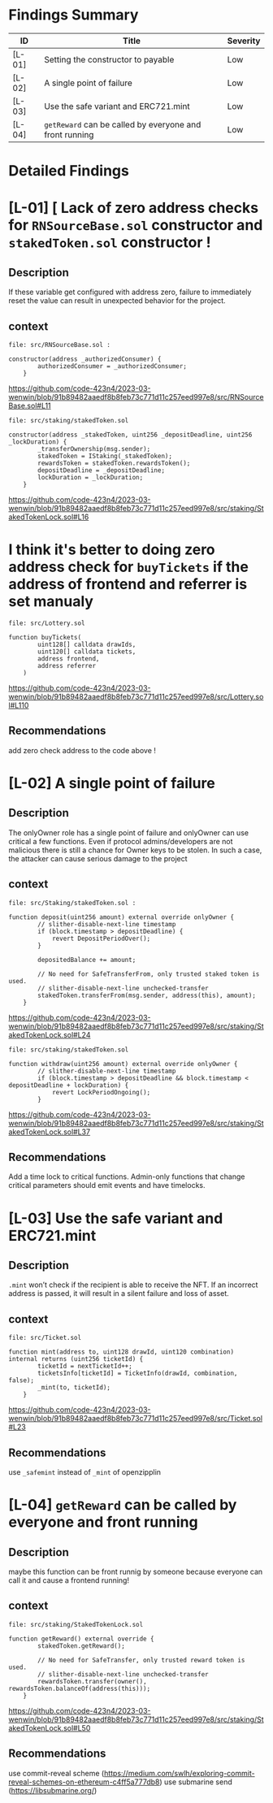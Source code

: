 # Findings Summary

| ID     | Title                                                   | Severity |
| ------ | ------------------------------------------------------- | -------- |
| [L-01] | Setting the constructor to payable                      | Low      |
| [L-02] | A single point of failure                               | Low      |
| [L-03] | Use the safe variant and ERC721.mint                    | Low      |
| [L-04] | `getReward` can be called by everyone and front running | Low      |

# Detailed Findings

# [L-01] [ Lack of zero address checks for `RNSourceBase.sol` constructor and `stakedToken.sol` constructor !

## Description

If these variable get configured with address zero, failure to immediately reset the value can result in unexpected behavior for the project.

## context

```solidity
file: src/RNSourceBase.sol :

constructor(address _authorizedConsumer) {
        authorizedConsumer = _authorizedConsumer;
    }
```

https://github.com/code-423n4/2023-03-wenwin/blob/91b89482aaedf8b8feb73c771d11c257eed997e8/src/RNSourceBase.sol#L11

```solidity
file: src/staking/stakedToken.sol

constructor(address _stakedToken, uint256 _depositDeadline, uint256 _lockDuration) {
        _transferOwnership(msg.sender);
        stakedToken = IStaking(_stakedToken);
        rewardsToken = stakedToken.rewardsToken();
        depositDeadline = _depositDeadline;
        lockDuration = _lockDuration;
    }
```

https://github.com/code-423n4/2023-03-wenwin/blob/91b89482aaedf8b8feb73c771d11c257eed997e8/src/staking/StakedTokenLock.sol#L16

# I think it's better to doing zero address check for `buyTickets` if the address of frontend and referrer is set manualy

```solidity
file: src/Lottery.sol

function buyTickets(
        uint128[] calldata drawIds,
        uint120[] calldata tickets,
        address frontend,
        address referrer
    )
```

https://github.com/code-423n4/2023-03-wenwin/blob/91b89482aaedf8b8feb73c771d11c257eed997e8/src/Lottery.sol#L110

## Recommendations

add zero check address to the code above !

# [L-02] A single point of failure

## Description

The onlyOwner role has a single point of failure and onlyOwner can use critical a few functions. Even if protocol admins/developers are not malicious there is still a chance for Owner keys to be stolen. In such a case, the attacker can cause serious damage to the project

## context

```solidity
file: src/Staking/stakedToken.sol :

function deposit(uint256 amount) external override onlyOwner {
        // slither-disable-next-line timestamp
        if (block.timestamp > depositDeadline) {
            revert DepositPeriodOver();
        }

        depositedBalance += amount;

        // No need for SafeTransferFrom, only trusted staked token is used.
        // slither-disable-next-line unchecked-transfer
        stakedToken.transferFrom(msg.sender, address(this), amount);
    }
```

https://github.com/code-423n4/2023-03-wenwin/blob/91b89482aaedf8b8feb73c771d11c257eed997e8/src/staking/StakedTokenLock.sol#L24

```solidity
file: src/staking/stakedToken.sol

function withdraw(uint256 amount) external override onlyOwner {
        // slither-disable-next-line timestamp
        if (block.timestamp > depositDeadline && block.timestamp < depositDeadline + lockDuration) {
            revert LockPeriodOngoing();
        }
```

https://github.com/code-423n4/2023-03-wenwin/blob/91b89482aaedf8b8feb73c771d11c257eed997e8/src/staking/StakedTokenLock.sol#L37

## Recommendations

Add a time lock to critical functions. Admin-only functions that change critical parameters should emit events and have timelocks.

# [L-03] Use the safe variant and ERC721.mint

## Description

`.mint` won’t check if the recipient is able to receive the NFT. If an incorrect address is passed,
it will result in a silent failure and loss of asset.

## context

```solidity
file: src/Ticket.sol

function mint(address to, uint128 drawId, uint120 combination) internal returns (uint256 ticketId) {
        ticketId = nextTicketId++;
        ticketsInfo[ticketId] = TicketInfo(drawId, combination, false);
        _mint(to, ticketId);
    }
```

https://github.com/code-423n4/2023-03-wenwin/blob/91b89482aaedf8b8feb73c771d11c257eed997e8/src/Ticket.sol#L23

## Recommendations

use `_safemint` instead of `_mint` of openzipplin

# [L-04] `getReward` can be called by everyone and front running

## Description

maybe this function can be front runnig by someone because everyone can call it and cause a frontend running!

## context

```solidity
file: src/staking/StakedTokenLock.sol

function getReward() external override {
        stakedToken.getReward();

        // No need for SafeTransfer, only trusted reward token is used.
        // slither-disable-next-line unchecked-transfer
        rewardsToken.transfer(owner(), rewardsToken.balanceOf(address(this)));
    }
```

https://github.com/code-423n4/2023-03-wenwin/blob/91b89482aaedf8b8feb73c771d11c257eed997e8/src/staking/StakedTokenLock.sol#L50

## Recommendations

use commit-reveal scheme (https://medium.com/swlh/exploring-commit-reveal-schemes-on-ethereum-c4ff5a777db8)
use submarine send (https://libsubmarine.org/)
